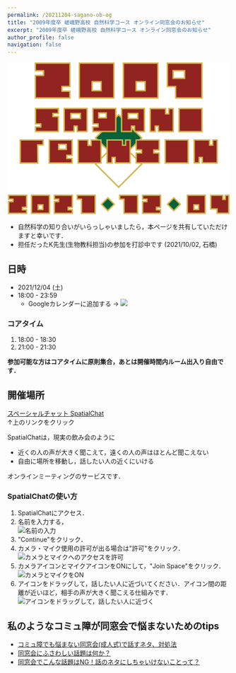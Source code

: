 ```yaml
---
permalink: /20211204-sagano-ob-og
title: "2009年度卒 嵯峨野高校 自然科学コース オンライン同窓会のお知らせ"
excerpt: "2009年度卒 嵯峨野高校 自然科学コース オンライン同窓会のお知らせ"
author_profile: false
navigation: false
---
```


![](../images/sagano.png)

- 自然科学の知り合いがいらっしゃいましたら，本ページを共有していただけますと幸いです．
- 担任だったK先生(生物教科担当)の参加を打診中です (2021/10/02, 石橋)

## 日時

- 2021/12/04 (土)
- 18:00 - 23:59
    - Googleカレンダーに追加する → <a target="_blank" href="https://calendar.google.com/event?action=TEMPLATE&amp;tmeid=NGhiODhqNjVjMDRxbzF2dmcwMm5wMm91cTggaWo2ZnFxOGQ5bmg3NW92aDQ1ZWJ2aDJyYmdAZw&amp;tmsrc=ij6fqq8d9nh75ovh45ebvh2rbg%40group.calendar.google.com"><img border="0" src="https://www.google.com/calendar/images/ext/gc_button1_ja.gif"></a>

### コアタイム

1. 18:00 - 18:30
2. 21:00 - 21:30

**参加可能な方はコアタイムに原則集合，あとは開催時間内ルーム出入り自由です．**

## 開催場所

[スペーシャルチャット SpatialChat](https://spatial.chat/s/condmatparty200719)  
↑上のリンクをクリック

SpatialChatは，現実の飲み会のように

- 近くの人の声が大きく聞こえて，遠くの人の声はほとんど聞こえない
- 自由に場所を移動し，話したい人の近くにいける

オンラインミーティングのサービスです．

### SpatialChatの使い方

1. SpatialChatにアクセス．
2. 名前を入力する，  
    ![名前の入力](https://i.gyazo.com/e0773956bef1c26b9c5286d219ccac9b.png)
3. "Continue"をクリック．
4. カメラ・マイク使用の許可が出る場合は"許可"をクリック．  
    ![カメラとマイクへのアクセスを許可](https://i.gyazo.com/63f65c6abedeec8815c938a17d9b0ed9.png)
5. カメラアイコンとマイクアイコンをONにして，"Join Space"をクリック．  
    ![カメラとマイクをON](https://i.gyazo.com/545f9a6d238f02d7e3b0c45ed53f7e8f.png)
6. アイコンをドラッグして，話したい人に近づいてください．アイコン間の距離が近いほど，相手の声が大きく聞こえる仕組みです．  
    ![アイコンをドラッグして，話したい人に近づく](https://i.gyazo.com/3df37653ccd2663809cc9afe8b292ec8.png)
    
## 私のようなコミュ障が同窓会で悩まないためのtips

- [コミュ障でも悩まない同窓会(成人式)で話すネタ、対処法](https://rope-shuttle-h30.hatenablog.jp/entry/2020/01/11/001358)
- [同窓会にふさわしい話題は何か？](https://blog.goo.ne.jp/yamazaki_hajime/e/3a000df4d1d24e1258f4f3e15252112f)
- [同窓会でこんな話題はNG！話のネタにしちゃいけないことって？](https://4meee.com/articles/view/31673)

<!-- - [同窓会によくいる痛いヤツ10選](https://news.livedoor.com/article/detail/12119474/) -->

<!-- ## なぜかTシャツを作ってみた

[2009年度卒 嵯峨野高校自然科学コース同窓会ロゴTシャツ](https://www.ttrinity.jp/m/287026/8230154) -->
